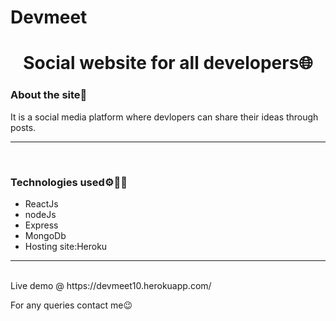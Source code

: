 # Devmeet
<h1 align='center'>Social website for all developers🌐</h1>
<h3>About the site🧐</h3>
<p align='left'>
  It is a social media platform where devlopers can share their ideas through posts.
</p>
<hr>
<br>
<h3>Technologies used⚙👨‍💻</h3>
<ul>
<li> ReactJs </li>
<li> nodeJs </li>
<li> Express </li>
<li> MongoDb </li>
  <li> Hosting site:Heroku </li>
</ul>
<hr>
<br>
Live demo @ https://devmeet10.herokuapp.com/
<p>For any queries contact me😉</p>
